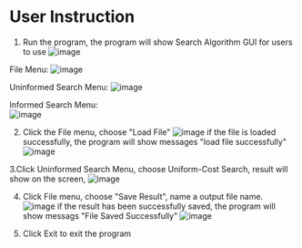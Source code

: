 # User Instruction

1. Run the program, the program will show Search Algorithm GUI for users to use
 ![image](https://github.com/zipxup/SearchAlgorithm/raw/master/images/gui.jpg)
  
  File Menu:
 ![image](https://github.com/zipxup/SearchAlgorithm/raw/master/images/filemenu.jpg)
  
  Uninformed Search Menu: 
 ![image](https://github.com/zipxup/SearchAlgorithm/raw/master/images/uninformed_menu.jpg)
  
  Informed Search Menu:  
 ![image](https://github.com/zipxup/SearchAlgorithm/raw/master/images/inform_menu.jpg)

2. Click the File menu, choose "Load File"
   ![image](https://github.com/zipxup/SearchAlgorithm/raw/master/images/choose_input_file.jpg)
  if the file is loaded successfully, the program will show messages "load file successfully"
  ![image](https://github.com/zipxup/SearchAlgorithm/raw/master/images/successfully_load_file.jpg)

3.Click Uninformed Search Menu, choose Uniform-Cost Search,
   result will show on the screen,
   ![image](https://github.com/zipxup/SearchAlgorithm/raw/master/images/save_result.jpg)
   
4. Click File menu, choose "Save Result", name a output file name.
   ![image](https://github.com/zipxup/SearchAlgorithm/raw/master/images/choose_outpu_file.jpg)
   if the result has been successfully saved, the program will show messags "File Saved Successfully"
   ![image](https://github.com/zipxup/SearchAlgorithm/raw/master/images/successfully_save_file.jpg)
   
5. Click Exit to exit the program
     
